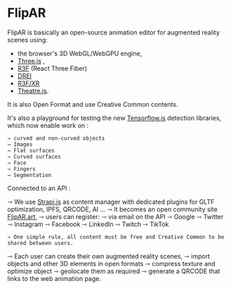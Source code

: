 # FlipAR
FlipAR is basically an open-source animation editor for augmented reality scenes using:
* the browser's 3D WebGL/WebGPU engine,
* [Three.js](https://threejs.org/) , 
* [R3F](https://github.com/pmndrs/react-three-fiber) (React Three Fiber) 
* [DREI](https://github.com/pmndrs/drei)
* [R3F/XR](https://github.com/pmndrs/react-xr)
* [Theatre.js](https://www.theatrejs.com/). 

It is also Open Format and use Creative Common contents.
  
It's also a playground for testing the new [Tensorflow.js](https://www.tensorflow.org/js) detection libraries, which now enable work on : 

```
⇾ curved and non-curved objects
⇾ Images
⇾ Flat surfaces
⇾ Curved surfaces
⇾ Face
⇾ Fingers
⇾ Segmentation
```

Connected to an API :

⇾ We use [Strapi.js](https://strapi.io/) as content manager with dedicated plugins for GLTF optimization, IPFS, QRCODE, AI ...
⇾ It becomes an open community site [FlipAR.art](https://www.flipar.art),
⇾ users can register:
     ⇾ via email on the API
     ⇾ Google
     ⇾ Twitter
     ⇾ Instagram
     ⇾ Facebook
     ⇾ LinkedIn
     ⇾ Twitch
     ⇾ TikTok
```
⇾ One simple rule, all content must be free and Creative Common to be shared between users.  

```
⇾ Each user can create their own augmented reality scenes, 
  ⇾ import objects and other 3D elements in open formats
  ⇾ compress texture and optimize object
  ⇾ geolocate them as required 
  ⇾ generate a QRCODE that links to the web animation page. 
```
